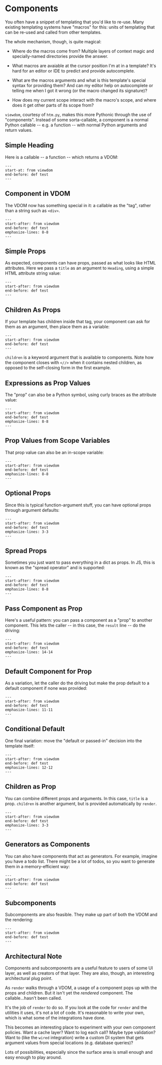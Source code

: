 # Components

You often have a snippet of templating that you'd like to re-use.
Many existing templating systems have "macros" for this: units of templating that can be re-used and called from other templates.

The whole mechanism, though, is quite magical:

- Where do the macros come from?
  Multiple layers of context magic and specially-named directories provide the answer.

- What macros are avaiable at the cursor position I'm at in a template?
  It's hard for an editor or IDE to predict and provide autocomplete.

- What are the macros arguments and what is this template's special syntax for providing them?
  And can my editor help on autocomplete or telling me when I got it wrong (or the macro changed its signature)?

- How does my current scope interact with the macro's scope, and where does it get other parts of its scope from?

`viewdom`, courtesy of `htm.py`, makes this more Pythonic through the use of "components".
Instead of some sorta-callable, a component is a normal Python callable -- e.g. a function -- with normal Python arguments and return values.

## Simple Heading

Here is a callable -- a function -- which returns a VDOM:

```{literalinclude} ../../examples/usage/components.py
---
start-at: from viewdom
end-before: def test
---
```

## Component in VDOM

The VDOM now has something special in it: a callable as the "tag", rather than a string such as ``<div>``.

```{literalinclude} ../../examples/usage/components_vdom.py
---
start-after: from viewdom
end-before: def test
emphasize-lines: 8-8
---
```

## Simple Props

As expected, components can have props, passed as what looks like HTML attributes.
Here we pass a `title` as an argument to `Heading`, using a simple HTML attribute string value:

```{literalinclude} ../../examples/usage/componentsB.py
---
start-after: from viewdom
end-before: def test
---
```


## Children As Props

If your template has children inside that tag, your component can ask for them as an argument, then place them as a variable:

```{literalinclude} ../../examples/usage/componentsA.py
---
start-after: from viewdom
end-before: def test
---
```

`children` is a keyword argument that is available to components. 
Note how the component closes with `<//>` when it contains nested children, as opposed to the self-closing form in the first example.

## Expressions as Prop Values

The "prop" can also be a Python symbol, using curly braces as the attribute value:

```{literalinclude} ../../examples/usage/componentsC.py
---
start-after: from viewdom
end-before: def test
emphasize-lines: 8-8
---
```

## Prop Values from Scope Variables

That prop value can also be an in-scope variable:

```{literalinclude} ../../examples/usage/componentsD.py
---
start-after: from viewdom
end-before: def test
emphasize-lines: 8-8
---
```

## Optional Props

Since this is typical function-argument stuff, you can have optional props through argument defaults:

```{literalinclude} ../../examples/usage/componentsE.py
---
start-after: from viewdom
end-before: def test
emphasize-lines: 3-3
---
```

## Spread Props

Sometimes you just want to pass everything in a dict as props.
In JS, this is known as the "spread operator" and is supported:

```{literalinclude} ../../examples/usage/spread.py
---
start-after: from viewdom
end-before: def test
emphasize-lines: 8-8
---
```

## Pass Component as Prop

Here's a useful pattern: you can pass a component as a "prop" to another component.
This lets the caller -- in this case, the `result` line -- do the driving:

```{literalinclude} ../../examples/usage/componentsPassComponent.py
---
start-after: from viewdom
end-before: def test
emphasize-lines: 14-14
---
```

## Default Component for Prop

As a variation, let the caller do the driving but make the prop default to a default component if none was provided:

```{literalinclude} ../../examples/usage/componentsPassComponentB.py
---
start-after: from viewdom
end-before: def test
emphasize-lines: 11-11
---
```

## Conditional Default

One final variation: move the "default or passed-in" decision into the template itself:

```{literalinclude} ../../examples/usage/componentsPassComponentC.py
---
start-after: from viewdom
end-before: def test
emphasize-lines: 12-12
---
```

## Children as Prop

You can combine different props and arguments.
In this case, `title` is a prop.
`children` is another argument, but is provided automatically by `render`.

```{literalinclude} ../../examples/usage/componentsF.py
---
start-after: from viewdom
end-before: def test
emphasize-lines: 3-3
---
```

## Generators as Components

You can also have components that act as generators.
For example, imagine you have a todo list.
There might be a lot of todos, so you want to generate them in a memory-efficient way:

```{literalinclude} ../../examples/usage/componentsG.py
---
start-after: from viewdom
end-before: def test
---
```

## Subcomponents

Subcomponents are also feasible.
They make up part of both the VDOM and the rendering:

```{literalinclude} ../../examples/usage/componentsH.py
---
start-after: from viewdom
end-before: def test
---
```

## Architectural Note

Components and subcomponents are a useful feature to users of some UI layer, as well as creators of that layer.
They are also, though, an interesting architectural plug point.

As `render` walks through a VDOM, a usage of a component pops up with the props and children.
But it isn't yet the *rendered* component.
The callable...hasn't been called.

It's the job of `render` to do so.
If you look at the code for `render` and the utilities it uses, it's not a lot of code.
It's reasonable to write your own, which is what some of the integrations have done.

This becomes an interesting place to experiment with your own component policies.
Want a cache layer?
Want to log each call?
Maybe type validation?
Want to (like the `wired` integration) write a custom DI system that gets argument values from special locations (e.g. database queries)?

Lots of possibilities, especially since the surface area is small enough and easy enough to play around.
